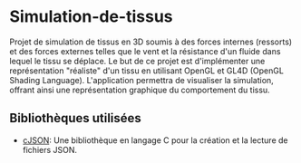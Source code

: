 # Simulation-de-tissus
Projet de simulation de tissus en 3D soumis à des forces internes (ressorts) et des forces externes telles que le vent et la résistance d'un fluide dans lequel le tissu se déplace. Le but de ce projet est d'implémenter une représentation "réaliste" d'un tissu en utilisant OpenGL et GL4D (OpenGL Shading Language). L'application permettra de visualiser la simulation, offrant ainsi une représentation graphique du comportement du tissu. 
## Bibliothèques utilisées 
* [cJSON](https://github.com/DaveGamble/cJSON): Une bibliothèque en langage C pour la création et la lecture de fichiers JSON.